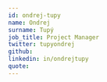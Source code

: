 ```yaml
---
id: ondrej-tupy
name: Ondrej
surname: Tupý
job_title: Project Manager
twitter: tupyondrej
github:
linkedin: in/ondrejtupy
quote:
---
```


